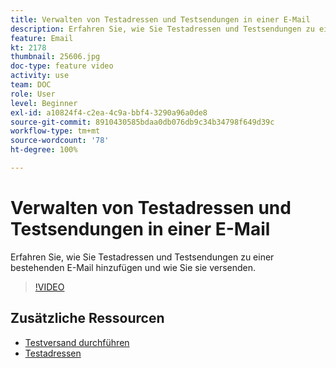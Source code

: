 ```yaml
---
title: Verwalten von Testadressen und Testsendungen in einer E-Mail
description: Erfahren Sie, wie Sie Testadressen und Testsendungen zu einer bestehenden E-Mail hinzufügen und wie Sie sie versenden.
feature: Email
kt: 2178
thumbnail: 25606.jpg
doc-type: feature video
activity: use
team: DOC
role: User
level: Beginner
exl-id: a10824f4-c2ea-4c9a-bbf4-3290a96a0de8
source-git-commit: 8910430585bdaa0db076db9c34b34798f649d39c
workflow-type: tm+mt
source-wordcount: '78'
ht-degree: 100%

---
```


# Verwalten von Testadressen und Testsendungen in einer E-Mail

Erfahren Sie, wie Sie Testadressen und Testsendungen zu einer bestehenden E-Mail hinzufügen und wie Sie sie versenden.

>[!VIDEO](https://video.tv.adobe.com/v/25606?quality=12)

## Zusätzliche Ressourcen

- [Testversand durchführen](https://experienceleague.adobe.com/docs/campaign-classic/using/transactional-messaging/message-templates/testing-message-templates.html?lang=de#sending-a-proof)
- [Testadressen](https://experienceleague.adobe.com/docs/campaign-classic/using/configuring-campaign-classic/use-a-custom-recipient-table/seed-addresses.html?lang=de)
